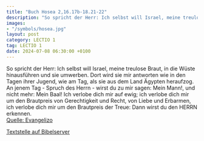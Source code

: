 ```yaml
---
title: "Buch Hosea 2,16.17b-18.21-22"
description: "So spricht der Herr: Ich selbst will Israel, meine treulose Braut, in die Wüste hinausführen und sie umwerben. Dort wird sie mir antworten wie in den Tagen ihrer Jugend, wie am Tag, als sie aus dem Land Ägypten heraufzog. An jenem Tag - Spruch des Herrn - wirst du zu mir sagen: M...."
images:
- "/symbols/hosea.jpg"
layout: post
category: LECTIO 1
tag: LECTIO 1
date: 2024-07-08 06:30:00 +0100
---
```

So spricht der Herr: Ich selbst will Israel, meine treulose Braut, in die Wüste hinausführen und sie umwerben.
Dort wird sie mir antworten wie in den Tagen ihrer Jugend, wie am Tag, als sie aus dem Land Ägypten heraufzog.
An jenem Tag - Spruch des Herrn - wirst du zu mir sagen: Mein Mann!, und nicht mehr: Mein Baal!
Ich verlobe dich mir auf ewig; ich verlobe dich mir um den Brautpreis von Gerechtigkeit und Recht, von Liebe und Erbarmen,
ich verlobe dich mir um den Brautpreis der Treue: Dann wirst du den HERRN erkennen.<!--more--><br>
[Quelle: Evangelizo](https://evangeliumtagfuertag.org/DE/gospel)

[Textstelle auf Bibelserver](https://www.bibleserver.com/EU/Hosea2,16.17b-18.21-22)
